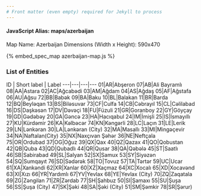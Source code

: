 ```yaml
---
# Front matter (even empty) required for Jekyll to process
---
```


#### JavaScript Alias: maps/azerbaijan

Map Name: Azerbaijan
Dimensions (Width x Height): 590x470



{% embed_spec_map azerbaijan-map.js %}

### List of Entities

ID | Short label | Label
---|---|---|---
01|AR|Abşeron
07|AB|Ali Bayramlı
08|AA|Astara
02|AC|Ağcabədi
03|AM|Ağdam
04|AS|Ağdaş
05|AF|Ağstafa
06|AU|Ağsu
72|BB|Babək
09|BA|Baku
10|BL|Balakan
11|BR|Barda
12|BQ|Beyləqan
13|BS|Biləsuvar
73|CF|Culfa
14|CB|Cəbrayıl
15|CL|Cəlilabad
16|DS|Daşkəsən
17|DV|Dəvəçi
18|FU|Füzuli
21|GR|Goranboy
22|GY|Göyçay
19|GD|Gədəbəy
20|GA|Gəncə
23|HA|Hacıqabul
24|IM|İmişli
25|IS|İsmayıllı
27|KU|Kürdəmir
26|KA|Kəlbəcər
74|KN|Kəngərli
28|LC|Laçın
31|LE|Lerik
29|LN|Lənkəran
30|LA|Lənkəran (City)
32|MA|Masallı
33|MI|Mingəçevir
34|NA|Naftalan(City)
35|NX|Naxçıvan Şəhər
36|NE|Neftçala
75|OR|Ordubad
37|OG|Oğuz
39|QX|Qax
40|QZ|Qazax
41|QO|Qobustan
42|QB|Quba
43|QD|Qubadlı
44|QR|Qusar
38|QA|Qəbələ
45|ST|Saatlı
46|SB|Sabirabad
49|SL|Salyan
52|SX|Samux
53|SY|Siyəzən
54|SQ|Sumqayıt
76|SD|Sədərək
58|TO|Tovuz
57|TA|Tərtər
59|UC|Ucar
61|XA|Xankəndi
62|XR|Xanlar
60|XZ|Xaçmaz
64|XC|Xocalı
65|XD|Xocavənd
63|XI|Xızı
66|YR|Yardımlı
67|YV|Yevlax
68|YE|Yevlax (City)
70|ZQ|Zaqatala
69|ZG|Zəngilan
71|ZR|Zərdab
77|SH|Şahbuz
50|SI|Şamaxı
55|SU|Şuşa
56|SS|Şuşa (City)
47|SK|Şəki
48|SA|Şəki (City)
51|SM|Şəmkir
78|SR|Şərur)

